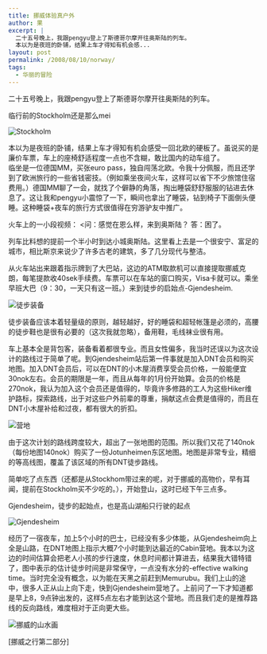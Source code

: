 ```yaml
---
title: 挪威体验真户外
author: 果
excerpt: |
  二十五号晚上，我跟pengyu登上了斯德哥尔摩开往奥斯陆的列车。
  本以为是夜班的卧铺，结果上车才得知有机会感...
layout: post
permalink: /2008/08/10/norway/
tags:
  - 华丽的冒险
---
```

二十五号晚上，我跟pengyu登上了斯德哥尔摩开往奥斯陆的列车。

临行前的Stockholm还是那么mei

![Stockholm](http://farm4.static.flickr.com/3081/2749342618_9fa621dbfb.jpg) 

本以为是夜班的卧铺，结果上车才得知有机会感受一回北欧的硬板了。虽说买的是廉价车票，车上的座椅舒适程度一点也不含糊，敢比国内的动车组了。<br /> 临坐是一位德国MM，买张euro pass，独自闯荡北欧。令我十分佩服，而且还学到了欧洲旅行的一些省钱密技。（例如乘坐夜间火车，这样可以省下不少旅馆住宿费用。）德国MM聊了一会，就找了个僻静的角落，掏出睡袋舒舒服服的钻进去休息了。这让我和pengyu小震惊了一下，瞬间也拿出了睡袋，钻到椅子下面倒头便睡。这种睡袋+夜车的旅行方式很值得在穷游驴友中推广。

火车上的一小段视频：
<问：感觉在恩么样，来到奥斯陆？ 答：困了。

列车比料想的提前一个半小时到达小城奥斯陆。这里看上去是一个很安宁、富足的城市，相比斯京来说少了许多古老的建筑，多了几分现代与整洁。

从火车站出来跟着指示牌到了大巴站，这边的ATM取款机可以直接提取挪威克朗，每笔提款收40sek手续费。车票可以在车站的窗口购买，Visa卡就可以。乘坐早班大巴（9：30，一天只有这一班。）来到徒步的启始点-Gjendesheim.

![徒步装备](http://farm4.static.flickr.com/3011/2749349806_e11da001e0.jpg)

徒步装备应该本着轻量级的原则，越轻越好，好的睡袋和超轻帐篷是必须的，高腰的徒步鞋也是很有必要的（这次我就忽略），备用鞋，毛线袜业很有用。

车上基本全是背包客，装备看着都很专业。而且女性偏多，我当时还误以为这次设计的路线过于简单了呢。到Gjendesheim站后第一件事就是加入DNT会员和购买地图。加入DNT会员后，可以在DNT的小木屋消费享受会员价格，一般能便宜30nok左右。会员的期限是一年，而且从每年的1月份开始算。会员的价格是270nok，我认为加入这个会员还是值得的，毕竟许多修路的工人为这些Hiker维护路标，探索路线，出于对这些户外前辈的尊重，捐献这点会费是值得的，而且在DNT小木屋补给和过夜，都有很大的折扣。

![营地](http://farm4.static.flickr.com/3053/2768172769_f62eca4a05.jpg)

由于这次计划的路线跨度较大，超出了一张地图的范围。所以我们又花了140nok（每份地图140nok）购买了一份Jotunheimen东区地图。地图是非常专业，精细的等高线图，覆盖了该区域的所有DNT徒步路线。

简单吃了点东西（还都是从Stockhom带过来的呢，对于挪威的高物价，早有耳闻，提前在Stockholm买不少吃的。），开始登山，这时已经下午三点多。

Gjendesheim，徒步的起始点，也是高山湖船只行驶的起点

![Gjendesheim](http://farm4.static.flickr.com/3027/2748525599_486c6f6999.jpg) 

经历了一宿夜车，加上5个小时的巴士，已经没有多少体能，从Gjendesheim向上全是山路，在DNT地图上指示大概7个小时能到达最近的Cabin营地。我本以为这边的时间估算会把老人小孩的步行速度，休息时间都计算进去，结果我大错特错了，图中表示的估计徒步时间是非常保守，一点没有水分的-effective walking time。当时完全没有概念，以为能在天黑之前赶到Memurubu。我们上山的途中，很多人正从山上向下走，快到Gjendesheim营地了。上前问了一下才知道都是早上8，9点钟出发的，这样5点左右才能到达这个营地。而且我们走的是推荐路线的反向路线，难度相对于正向更大些。

![挪威的山水画](http://farm4.static.flickr.com/3141/2748571671_0a334f9c9a.jpg)

[挪威之行第二部分]